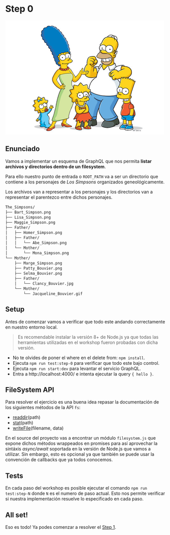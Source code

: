 # Step 0

![The Simpsons](../img/simpsons.jpg)

## Enunciado

Vamos a implementar un esquema de GraphQL que nos permita **listar archivos y directorios dentro de un filesystem**.

Para ello nuestro punto de entrada o `ROOT_PATH` va a ser un directorio que contiene a los personajes de _Los Simpsons_ organizados geneológicamente.

Los archivos van a representar a los personajes y los directorios van a representar el parentezco entre dichos personajes.

```plain
The_Simpsons/
├── Bart_Simpson.png
├── Lisa_Simpson.png
├── Maggie_Simpson.png
├── Father/
│   ├── Homer_Simpson.png
│   ├── Father/
│   │   └── Abe_Simpson.png
│   └── Mother/
│       └── Mona_Simpson.png
└── Mother/
    ├── Marge_Simpson.png
    ├── Patty_Bouvier.png
    ├── Selma_Bouvier.png
    ├── Father/
    │   └── Clancy_Bouvier.jpg
    └── Mother/
        └── Jacqueline_Bouvier.gif
```

## Setup

Antes de comenzar vamos a verificar que todo este andando correctamente en nuestro entorno local.

> Es recomendable instalar la versión 8+ de Node.js ya que todas las herramientas utilizadas en el workshop fueron probadas con dicha versión.

* No te olvides de poner el where en el delete from: `npm install`.
* Ejecuta `npm run test:step-0` para verificar que todo este bajo control.
* Ejecuta `npm run start:dev` para levantar el servicio GraphQL.
* Entra a http://localhost:4000/ e intenta ejecutar la query `{ hello }`.

## FileSystem API

Para resolver el ejercicio es una buena idea repasar la documentación de los siguientes métodos de la API `fs`:

* [readdir](https://nodejs.org/api/fs.html#fs_fs_readdir_path_options_callback)(path)
* [stat](https://nodejs.org/api/fs.html#fs_fs_stat_path_options_callback)(path)
* [writeFile](https://nodejs.org/api/fs.html#fs_fs_writefile_file_data_options_callback)(filename, data)

En el source del proyecto vas a encontrar un módulo `filesystem.js` que expone dichos métodos wrappeados en promises para así aprovechar la sintáxis _async/await_ soportada en la versión de Node.js que vamos a utilizar. Sin embargo, esto es opcional ya que también se puede usar la convención de callbacks que ya todos conocemos.

## Tests

En cada paso del workshop es posible ejecutar el comando `npm run test:step-N` donde `N` es el numero de paso actual. Esto nos permite verificar si nuestra implementación resuelve lo especificado en cada paso.

## All set!

Eso es todo! Ya podes comenzar a resolver el [Step 1](STEP-1.md).

